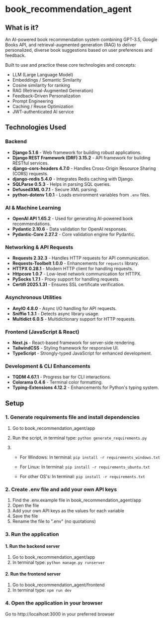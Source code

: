 # book_recommendation_agent

## What is it?
An AI-powered book recommendation system combining GPT-3.5, Google Books API, and retrieval-augmented generation (RAG) to deliver personalized, diverse book suggestions based on user preferences and feedback. 

Built to use and practice these core technologies and concepts:

- LLM (Large Language Model)
- Embeddings / Semantic Similarity
- Cosine similarity for ranking
- RAG (Retrieval-Augmented Generation)
- Feedback-Driven Personalization
- Prompt Engineering
- Caching / Reuse Optimization
- JWT-authenticated AI service

  

## Technologies Used

### **Backend**
- **Django 5.1.6** - Web framework for building robust applications.
- **Django REST Framework (DRF) 3.15.2** - API framework for building RESTful services.
- **django-cors-headers 4.7.0** - Handles Cross-Origin Resource Sharing (CORS) requests.
- **django-redis 5.4.0** - Integrates Redis caching with Django.
- **SQLParse 0.5.3** - Helps in parsing SQL queries.
- **DefusedXML 0.7.1** - Secure XML parsing.
- **python-dotenv 1.0.1** - Loads environment variables from `.env` files.

### **AI & Machine Learning**
- **OpenAI API 1.65.2** - Used for generating AI-powered book recommendations.
- **Pydantic 2.10.6** - Data validation for OpenAI responses.
- **Pydantic-Core 2.27.2** - Core validation engine for Pydantic.

### **Networking & API Requests**
- **Requests 2.32.3** - Handles HTTP requests for API communication.
- **Requests-Toolbelt 1.0.0** - Enhancements for `requests` library.
- **HTTPX 0.28.1** - Modern HTTP client for handling requests.
- **Httpcore 1.0.7** - Low-level network communication for HTTPX.
- **PySocks 1.7.1** - Proxy support for handling requests.
- **Certifi 2025.1.31** - Ensures SSL certificate verification.

### **Asynchronous Utilities**
- **AnyIO 4.8.0** - Async I/O handling for API requests.
- **Sniffio 1.3.1** - Detects async library usage.
- **Multidict 6.0.5** - Multidictionary support for HTTP requests.

### **Frontend (JavaScript & React)**
- **Next.js** - React-based framework for server-side rendering.
- **TailwindCSS** - Styling framework for responsive UI.
- **TypeScript** - Strongly-typed JavaScript for enhanced development.

### **Development & CLI Enhancements**
- **TQDM 4.67.1** - Progress bar for CLI interactions.
- **Colorama 0.4.6** - Terminal color formatting.
- **Typing-Extensions 4.12.2** - Enhancements for Python's typing system.



## Setup

### 1. Generate requirements file and install dependencies
1. Go to book_recommendation_agent/app

2. Run the script, in terminal type:
  	```python generate_requirements.py```

3. - For Windows:
	  In terminal: 
		```pip install -r requirements_windows.txt```

   - For Linux: 
  	  In terminal:
		```pip install -r requirements_ubuntu.txt```

   - For other OS's: 
  	  In terminal:
		```pip install -r requirements.txt```	

### 2. Create .env file and add your own API keys
1. Find the .env.example file in book_recommendation_agent/app
2. Open the file
3. Add your own API keys as the values for each variable
4. Save the file
5. Rename the file to ".env" (no quotations)

### 3. Run the application
#### 1. Run the backend server
1. Go to book_recommendation_agent/app
2. In terminal type: ```python manage.py runserver```
#### 2. Run the frontend server
1. Go to book_recommendation_agent/frontend
2. In terminal type: ```npm run dev```

### 4. Open the application in your browser
Go to http://localhost:3000 in your preferred browser
